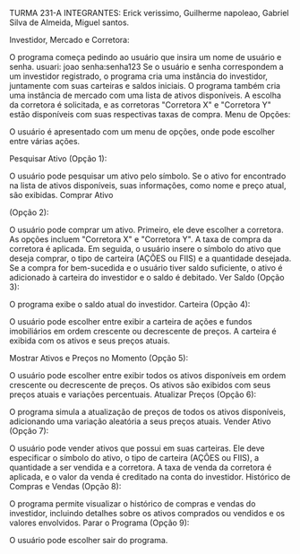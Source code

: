 TURMA 231-A
INTEGRANTES: Erick verissimo, Guilherme napoleao, Gabriel Silva de Almeida, Miguel santos.

Investidor, Mercado e Corretora:

O programa começa pedindo ao usuário que insira um nome de usuário e senha.
usuari: joao
senha:senha123
Se o usuário e senha correspondem a um investidor registrado, o programa cria uma instância do investidor, juntamente com suas carteiras e saldos iniciais.
O programa também cria uma instância de mercado com uma lista de ativos disponíveis.
A escolha da corretora é solicitada, e as corretoras "Corretora X" e "Corretora Y" estão disponíveis com suas respectivas taxas de compra.
Menu de Opções:

O usuário é apresentado com um menu de opções, onde pode escolher entre várias ações.

Pesquisar Ativo (Opção 1):

O usuário pode pesquisar um ativo pelo símbolo. Se o ativo for encontrado na lista de ativos disponíveis, suas informações, como nome e preço atual, são exibidas.
Comprar Ativo

(Opção 2):

O usuário pode comprar um ativo. Primeiro, ele deve escolher a corretora. As opções incluem "Corretora X" e "Corretora Y". A taxa de compra da corretora é aplicada.
Em seguida, o usuário insere o símbolo do ativo que deseja comprar, o tipo de carteira (AÇÕES ou FIIS) e a quantidade desejada.
Se a compra for bem-sucedida e o usuário tiver saldo suficiente, o ativo é adicionado à carteira do investidor e o saldo é debitado.
Ver Saldo
(Opção 3):

O programa exibe o saldo atual do investidor.
Carteira
(Opção 4):

O usuário pode escolher entre exibir a carteira de ações e fundos imobiliários em ordem crescente ou decrescente de preços.
A carteira é exibida com os ativos e seus preços atuais.

Mostrar Ativos e Preços no Momento
(Opção 5):

O usuário pode escolher entre exibir todos os ativos disponíveis em ordem crescente ou decrescente de preços.
Os ativos são exibidos com seus preços atuais e variações percentuais.
Atualizar Preços
(Opção 6):

O programa simula a atualização de preços de todos os ativos disponíveis, adicionando uma variação aleatória a seus preços atuais.
Vender Ativo 
(Opção 7):

O usuário pode vender ativos que possui em suas carteiras.
Ele deve especificar o símbolo do ativo, o tipo de carteira (AÇÕES ou FIIS), a quantidade a ser vendida e a corretora.
A taxa de venda da corretora é aplicada, e o valor da venda é creditado na conta do investidor.
Histórico de Compras e Vendas (Opção 8):

O programa permite visualizar o histórico de compras e vendas do investidor, incluindo detalhes sobre os ativos comprados ou vendidos e os valores envolvidos.
Parar o Programa 
(Opção 9):

O usuário pode escolher sair do programa.
